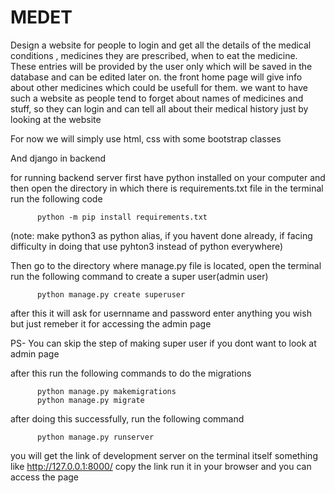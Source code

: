# MEDET
Design a website for people to login and get all the details of the medical conditions , medicines they are prescribed, when to eat the medicine. These entries will be provided by the user only which will be saved in the database and can be edited later on. the front home page will give info about other medicines which could be usefull for them. we want to have such a website as people tend to forget about names of medicines and stuff, so they can login and can tell all about their medical history just by looking at the website


For now we will simply use html, css with some bootstrap classes

And django in backend

for running backend server
first have python installed on your computer and then open the directory in which there is requirements.txt file
in the terminal run the following code

          python -m pip install requirements.txt
         
(note: make python3 as python alias, if you havent done already, if facing difficulty in doing that use pyhton3 instead of python everywhere)
          
Then go to the directory where manage.py file is located,
open the terminal run the following command to create a super user(admin user)

          python manage.py create superuser


after this it will ask for usernname and password enter anything you wish but just remeber it for accessing the admin page

PS- You can skip the step of making super user if you dont want to look at admin page

after this run the following commands to do the migrations

          python manage.py makemigrations
          python manage.py migrate
          
after doing this successfully,
run the following command

          python manage.py runserver
          
you will get the link of development server on the terminal itself  something like  http://127.0.0.1:8000/
copy the link run it in your browser and you can access the page
